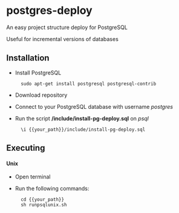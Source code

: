 # postgres-deploy
An easy project structure deploy for PostgreSQL

Useful for incremental versions of databases

## Installation
- Install PostgreSQL

        sudo apt-get install postgresql postgresql-contrib
- Download repository
- Connect to your PostgreSQL database with username *postgres*
- Run the script **/include/install-pg-deploy.sql** on *psql*

        \i {{your_path}}/include/install-pg-deploy.sql

## Executing
#### Unix
- Open terminal
- Run the following commands:

        cd {{your_path}}
        sh runpsqlunix.sh
